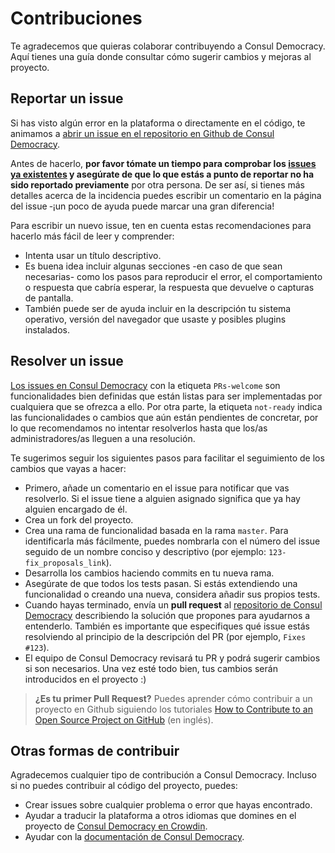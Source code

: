 # Contribuciones

Te agradecemos que quieras colaborar contribuyendo a Consul Democracy. Aquí tienes una guía donde consultar cómo sugerir cambios y mejoras al proyecto.

## Reportar un issue

Si has visto algún error en la plataforma o directamente en el código, te animamos a [abrir un issue en el repositorio en Github de Consul Democracy](https://github.com/consuldemocracy/consuldemocracy/issues/new).

Antes de hacerlo, **por favor tómate un tiempo para comprobar los [issues ya existentes](https://github.com/consuldemocracy/consuldemocracy/issues) y asegúrate de que lo que estás a punto de reportar no ha sido reportado previamente** por otra persona. De ser así, si tienes más detalles acerca de la incidencia puedes escribir un comentario en la página del issue ‑¡un poco de ayuda puede marcar una gran diferencia!

Para escribir un nuevo issue, ten en cuenta estas recomendaciones para hacerlo más fácil de leer y comprender:

- Intenta usar un título descriptivo.
- Es buena idea incluir algunas secciones -en caso de que sean necesarias- como los pasos para reproducir el error, el comportamiento o respuesta que cabría esperar, la respuesta que devuelve o capturas de pantalla.
- También puede ser de ayuda incluir en la descripción tu sistema operativo, versión del navegador que usaste y posibles plugins instalados.

## Resolver un issue

[Los issues en Consul Democracy](https://github.com/consuldemocracy/consuldemocracy/issues) con la etiqueta `PRs-welcome` son funcionalidades bien definidas que están listas para ser implementadas por cualquiera que se ofrezca a ello. Por otra parte, la etiqueta `not-ready` indica las funcionalidades o cambios que aún están pendientes de concretar, por lo que recomendamos no intentar resolverlos hasta que los/as administradores/as lleguen a una resolución.

Te sugerimos seguir los siguientes pasos para facilitar el seguimiento de los cambios que vayas a hacer:

- Primero, añade un comentario en el issue para notificar que vas resolverlo. Si el issue tiene a alguien asignado significa que ya hay alguien encargado de él.
- Crea un fork del proyecto.
- Crea una rama de funcionalidad basada en la rama `master`. Para identificarla más fácilmente, puedes nombrarla con el número del issue seguido de un nombre conciso y descriptivo (por ejemplo: `123-fix_proposals_link`).
- Desarrolla los cambios haciendo commits en tu nueva rama.
- Asegúrate de que todos los tests pasan. Si estás extendiendo una funcionalidad o creando una nueva, considera añadir sus propios tests.
- Cuando hayas terminado, envía un **pull request** al [repositorio de Consul Democracy](https://github.com/consuldemocracy/consuldemocracy/) describiendo la solución que propones para ayudarnos a entenderlo. También es importante que especifiques qué issue estás resolviendo al principio de la descripción del PR (por ejemplo, `Fixes #123`).
- El equipo de Consul Democracy revisará tu PR y podrá sugerir cambios si son necesarios. Una vez esté todo bien, tus cambios serán introducidos en el proyecto :)

> **¿Es tu primer Pull Request?** Puedes aprender cómo contribuir a un proyecto en Github siguiendo los tutoriales [How to Contribute to an Open Source Project on GitHub](https://egghead.io/series/how-to-contribute-to-an-open-source-project-on-github) (en inglés).

## Otras formas de contribuir

Agradecemos cualquier tipo de contribución a Consul Democracy. Incluso si no puedes contribuir al código del proyecto, puedes:

- Crear issues sobre cualquier problema o error que hayas encontrado.
- Ayudar a traducir la plataforma a otros idiomas que domines en el proyecto de [Consul Democracy en Crowdin](https://crwd.in/consul).
- Ayudar con la [documentación de Consul Democracy](https://github.com/consuldemocracy/docs).
